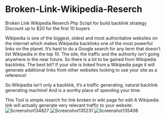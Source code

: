 # Broken-Link-Wikipedia-Reserch
Broken Link Wikipedia Reserch Php Script for build backlink strategy
Discount up to $20 for the first 10 buyers

Wikipedia is one of the biggest, oldest and most authoritative websites on the internet which makes  Wikipedia backlinks one of the most powerful links on the planet.
It’s hard to do a Google search for any term that doesn’t list Wikipedia in the top 10.
The site, the traffic and the authority isn’t going anywhere in the near future. So there is a lot to be gained from Wikipedia backlinks.
The best bit? If your site is linked from a Wikipedia page it will generate additional links from other websites looking to use your site as a reference!

So Wikipedia isn’t only a backlink, it’s a traffic generating, natural backlink generating machine! And is a worthy place of spending your time.

This Tool is simple reserch for link broken in wiki page for edit 
A Wikipedia link will actually generate very relevant traffic to your website.
![Screenshot134827](https://github.com/Mohkadd98/Broken-Link-Wikipedia-Reserch/assets/90988275/e1953c49-199f-4184-bb0b-f1f13176222c)
![Screenshot135231](https://github.com/Mohkadd98/Broken-Link-Wikipedia-Reserch/assets/90988275/c6160a94-ef0e-4803-bb8b-7f409547b002)
![Screenshot135408](https://github.com/Mohkadd98/Broken-Link-Wikipedia-Reserch/assets/90988275/8a876f51-eccb-4f42-a9b5-979b6fb7f51d)
